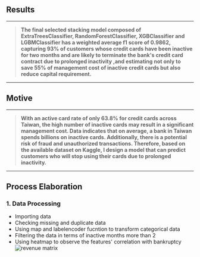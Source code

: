 ## Results 
---
>**The final selected stacking model composed of ExtraTreesClassifier, RandomForestClassifier, XGBClassifier and LGBMClassifier has a weighted average f1 score of 0.9862, capturing 93% of customers whose credit cards have been inactive for two months and are likely to terminate the bank's credit card contract due to prolonged inactivity ,and estimating not only to save 55% of management cost of inactive credit cards but also reduce capital requirement.**
---
## Motive 
---
>**With an active card rate of only 63.8% for credit cards across Taiwan, the high number of inactive cards may result in a significant management cost. Data indicates that on average, a bank in Taiwan spends billions on inactive cards. Additionally, there is a potential risk of fraud and unauthorized transactions. Therefore, based on the available dataset on Kaggle, I design a model that can predict customers who will stop using their cards due to prolonged inactivity.**
---
## Process Elaboration
### 1. Data Processing
* Importing data 
* Checking missing and duplicate data
* Using map and labelencoder fucntion to transform categorical data
* Filtering the data in terms of inactive months more than 2
* Using heatmap to observe the features' correlation with bankruptcy
  ![revenue matrix](https://github.com/user-attachments/assets/3676ca8d-b765-4ebf-86be-b43631bb7ef1)
